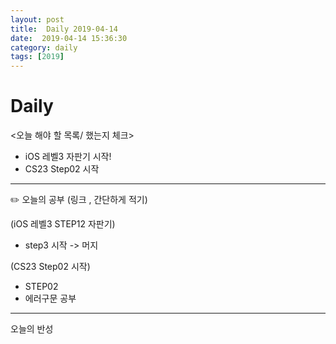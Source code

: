 ```yaml
---
layout: post
title:  Daily 2019-04-14
date:  2019-04-14 15:36:30
category: daily
tags: [2019]
---
```


# Daily

<오늘 해야 할 목록/ 했는지 체크>

- iOS 레벨3 자판기 시작!
- CS23 Step02 시작

------

✏️ 오늘의 공부 (링크 , 간단하게 적기)

(iOS 레벨3  STEP12 자판기)

- step3 시작 -> 머지

(CS23 Step02 시작)

-  STEP02
- 에러구문 공부

------

오늘의 반성

> 

